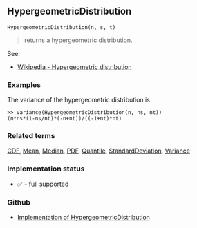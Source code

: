 ## HypergeometricDistribution

```
HypergeometricDistribution(n, s, t)
```

> returns a hypergeometric distribution.
    
See:  
* [Wikipedia - Hypergeometric distribution](https://en.wikipedia.org/wiki/Hypergeometric_distribution)
 
 
### Examples

The variance of the hypergeometric distribution is

```
>> Variance(HypergeometricDistribution(n, ns, nt))
(n*ns*(1-ns/nt)*(-n+nt))/((-1+nt)*nt)
```

### Related terms 
[CDF](CDF.md), [Mean](Mean.md), [Median](Median.md), [PDF](PDF.md), [Quantile](Quantile.md), [StandardDeviation](StandardDeviation.md), [Variance](Variance.md) 






### Implementation status

* &#x2705; - full supported

### Github

* [Implementation of HypergeometricDistribution](https://github.com/axkr/symja_android_library/blob/master/symja_android_library/matheclipse-core/src/main/java/org/matheclipse/core/builtin/StatisticsFunctions.java#L3131) 
